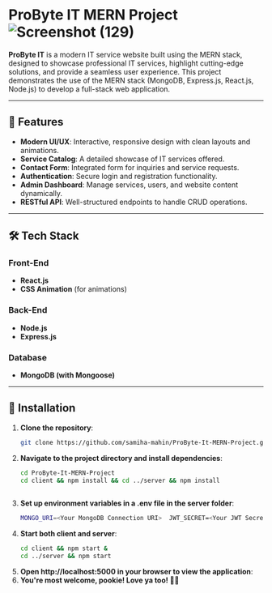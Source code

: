 # ProByte IT MERN Project![Screenshot (129)](https://github.com/user-attachments/assets/39f20867-84b3-4cb9-b5d4-335b1bb10e6c)


**ProByte IT** is a modern IT service website built using the MERN stack, designed to showcase professional IT services, highlight cutting-edge solutions, and provide a seamless user experience. This project demonstrates the use of the MERN stack (MongoDB, Express.js, React.js, Node.js) to develop a full-stack web application.

---

## 🚀 Features

- **Modern UI/UX**: Interactive, responsive design with clean layouts and animations.
- **Service Catalog**: A detailed showcase of IT services offered.
- **Contact Form**: Integrated form for inquiries and service requests.
- **Authentication**: Secure login and registration functionality.
- **Admin Dashboard**: Manage services, users, and website content dynamically.
- **RESTful API**: Well-structured endpoints to handle CRUD operations.

---

## 🛠️ Tech Stack

### Front-End
- **React.js**
- **CSS Animation** (for animations)

### Back-End
- **Node.js**
- **Express.js**

### Database
- **MongoDB (with Mongoose)**

---

## 📖 Installation

1. **Clone the repository**:  
   ```bash
   git clone https://github.com/samiha-mahin/ProByte-It-MERN-Project.git

2. **Navigate to the project directory and install dependencies**:  
   ```bash
   cd ProByte-It-MERN-Project
   cd client && npm install && cd ../server && npm install
 
3. **Set up environment variables in a .env file in the server folder**: 
   ```bash
   MONGO_URI=<Your MongoDB Connection URI>  JWT_SECRET=<Your JWT Secret>

4. **Start both client and server**:  
   ```bash
   cd client && npm start &
   cd ../server && npm start

5. **Open http://localhost:5000 in your browser to view the application**:
6. **You're most welcome, pookie! Love ya too! 💖😊**
  
